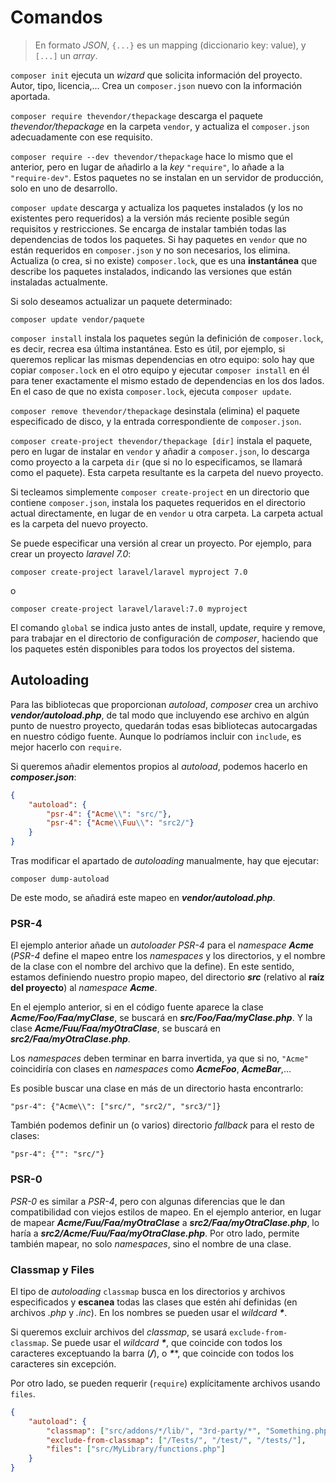 # Comandos

> En formato *JSON*, `{...}` es un mapping (diccionario key: value), y `[...]` un *array*.

`composer init` ejecuta un *wizard* que solicita información del proyecto. Autor, tipo, licencia,... Crea un `composer.json` nuevo con la información aportada.

`composer require thevendor/thepackage` descarga el paquete *thevendor/thepackage* en la carpeta `vendor`, y actualiza el `composer.json` adecuadamente con ese requisito.

`composer require --dev thevendor/thepackage` hace lo mismo que el anterior, pero en lugar de añadirlo a la *key* `"require"`, lo añade a la `"require-dev"`. Estos paquetes no se instalan en un servidor de producción, solo en uno de desarrollo.

`composer update` descarga y actualiza los paquetes instalados (y los no existentes pero requeridos) a la versión más reciente posible según requisitos y restricciones. Se encarga de instalar también todas las dependencias de todos los paquetes. Si hay paquetes en `vendor` que no están requeridos en `composer.json` y no son necesarios, los elimina. Actualiza (o crea, si no existe) `composer.lock`, que es una **instantánea** que describe los paquetes instalados, indicando las versiones que están instaladas actualmente.

Si solo deseamos actualizar un paquete determinado:

 ```
 composer update vendor/paquete
 ```

`composer install` instala los paquetes según la definición de `composer.lock`, es decir, recrea esa última instantánea. Esto es útil, por ejemplo, si queremos replicar las mismas dependencias en otro equipo: solo hay que copiar `composer.lock` en el otro equipo y ejecutar `composer install` en él para tener exactamente el mismo estado de dependencias en los dos lados. En el caso de que no exista `composer.lock`, ejecuta `composer update`.

`composer remove thevendor/thepackage` desinstala (elimina) el paquete especificado de disco, y la entrada correspondiente de `composer.json`.

`composer create-project thevendor/thepackage [dir]` instala el paquete, pero en lugar de instalar en `vendor` y añadir a `composer.json`, lo descarga como proyecto a la carpeta `dir` (que si no lo especificamos, se llamará como el paquete). Esta carpeta resultante es la carpeta del nuevo proyecto.

Si tecleamos simplemente `composer create-project` en un directorio que contiene `composer.json`, instala los paquetes requeridos en el directorio actual directamente, en lugar de en `vendor` u otra carpeta. La carpeta actual es la carpeta del nuevo proyecto.

Se puede especificar una versión al crear un proyecto. Por ejemplo, para crear un proyecto *laravel 7.0*:

`composer create-project laravel/laravel myproject 7.0`

o

`composer create-project laravel/laravel:7.0 myproject`

El comando `global` se indica justo antes de install, update, require y remove, para trabajar en el directorio de configuración de *composer*, haciendo que los paquetes estén disponibles para todos los proyectos del sistema.

## Autoloading

Para las bibliotecas que proporcionan *autoload*, *composer* crea un archivo ***vendor/autoload.php***, de tal modo que incluyendo ese archivo en algún punto de nuestro proyecto, quedarán todas esas bibliotecas autocargadas en nuestro código fuente. Aunque lo podríamos incluir con `include`, es mejor hacerlo con `require`.

Si queremos añadir elementos propios al *autoload*, podemos hacerlo en ***composer.json***:

```json
{
    "autoload": {
        "psr-4": {"Acme\\": "src/"},
        "psr-4": {"Acme\\Fuu\\": "src2/"}
    }
}
```

Tras modificar el apartado de *autoloading* manualmente, hay que ejecutar:

`composer dump-autoload`

De este modo, se añadirá este mapeo en ***vendor/autoload.php***.

### PSR-4

El ejemplo anterior añade un *autoloader PSR-4* para el *namespace* ***Acme*** (*PSR-4* define el mapeo entre los *namespaces* y los directorios, y el nombre de la clase con el nombre del archivo que la define). En este sentido, estamos definiendo nuestro propio mapeo, del directorio ***src*** (relativo al **raíz del proyecto**) al *namespace* ***Acme***.

En el ejemplo anterior, si en el código fuente aparece la clase ***Acme/Foo/Faa/myClase***, se buscará en ***src/Foo/Faa/myClase.php***. Y la clase ***Acme/Fuu/Faa/myOtraClase***, se buscará en ***src2/Faa/myOtraClase.php***.

Los *namespaces* deben terminar en barra invertida, ya que si no, `"Acme"` coincidiría con clases en *namespaces* como ***AcmeFoo***, ***AcmeBar***,...

Es posible buscar una clase en más de un directorio hasta encontrarlo:

`"psr-4": {"Acme\\": ["src/", "src2/", "src3/"]}`

También podemos definir un (o varios) directorio *fallback* para el resto de clases:

`"psr-4": {"": "src/"}`

### PSR-0

*PSR-0* es similar a *PSR-4*, pero con algunas diferencias que le dan compatibilidad con viejos estilos de mapeo. En el ejemplo anterior, en lugar de mapear ***Acme/Fuu/Faa/myOtraClase*** a ***src2/Faa/myOtraClase.php***, lo haría a ***src2/Acme/Fuu/Faa/myOtraClase.php***. Por otro lado, permite también mapear, no solo *namespaces*, sino el nombre de una clase.

### Classmap y Files

El tipo de *autoloading* `classmap` busca en los directorios y archivos especificados y **escanea** todas las clases que estén ahí definidas (en archivos *.php* y *.inc*). En los nombres se pueden usar el *wildcard* ***\****.

Si queremos excluir archivos del *classmap*, se usará `exclude-from-classmap`. Se puede usar el *wildcard* ***\****, que coincide con todos los caracteres exceptuando la barra (***/***), o ***\*****, que coincide con todos los caracteres sin excepción.

Por otro lado, se pueden requerir (`require`) explícitamente archivos usando `files`.

```json
{
    "autoload": {
        "classmap": ["src/addons/*/lib/", "3rd-party/*", "Something.php"],
        "exclude-from-classmap": ["/Tests/", "/test/", "/tests/"],
        "files": ["src/MyLibrary/functions.php"]
    }
}
```
